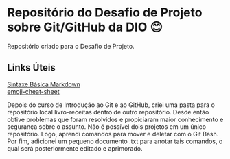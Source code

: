 # Repositório do Desafio de Projeto sobre Git/GitHub da DIO :blush:
Repositório criado para o Desafio de Projeto.

## Links Úteis
[Sintaxe Básica Markdown](https://www.markdownguide.org/basic-syntax/)  
[emoji-cheat-sheet](https://github.com/ikatyang/emoji-cheat-sheet.git)  

Depois do curso de Introdução ao Git e ao GitHub, criei uma pasta para o repositório local livro-receitas dentro de outro repositório. Desde então obtive problemas que foram resolvidos e propiciaram maior conhecimento e segurança sobre o assunto. Não é possível dois projetos em um único repositório. Logo, aprendi comandos para mover e deletar com o Git Bash. Por fim, adicionei um pequeno documento .txt para anotar tais comandos, o qual será posteriormente editado e aprimorado.
